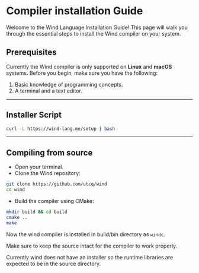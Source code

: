 # Compiler installation Guide

Welcome to the Wind Language Installation Guide! This page will walk you through the essential steps to install the Wind compiler on your system.

## Prerequisites

Currently the Wind compiler is only supported on **Linux** and **macOS** systems. Before you begin, make sure you have the following:
 
 1. Basic knowledge of programming concepts.
 2. A terminal and a text editor.

---

## Installer Script

```bash
curl -L https://wind-lang.me/setup | bash
```

---

## Compiling from source

* Open your terminal.
* Clone the Wind repository:
```bash
git clone https://github.com/utcq/wind
cd wind
```

* Build the compiler using CMake:
```bash
mkdir build && cd build
cmake ..
make
```

Now the wind compiler is installed in build/bin directory as `windc`.

Make sure to keep the source intact for the compiler to work properly.

Currently wind does not have an installer so the runtime libraries are expected to be in the source directory.


